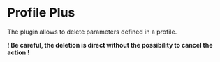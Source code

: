 # Profile Plus

The plugin allows to delete parameters defined in a profile. 

**! Be careful, the deletion is direct without the possibility to cancel the action !**
